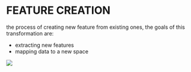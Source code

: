 # FEATURE CREATION

the process of creating new feature from existing ones, the goals of this transformation are:

- extracting new features
- mapping data to a new space

![](Pasted%20image%2020240107163800.png)

